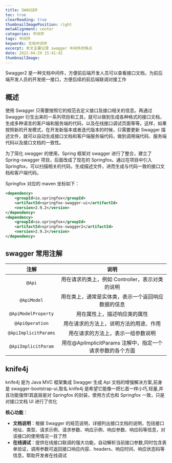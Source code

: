 ```yaml
---
title: SWAGGER
toc: true
clearReading: true
thumbnailImagePosition: right
metaAlignment: center
categories: 中间件
tags: 中间件
keywords: 文档中间件
excerpt: 本文主要记录 swagger 中间件的特点
date: 2022-04-29 15:41:42
thumbnailImage:
---
```


<!-- toc -->

Swagger2 是一种文档中间件，方便前后端开发人员可以查看接口文档，为前后端开发人员的开发统一接口，方便后续的前后端联调对接工作

## 概述

使用 Swagger 只需要按照它的规范去定义接口及接口相关的信息。再通过 Swagger 衍生出来的一系列项目和工具，就可以做到生成各种格式的接口文档，生成多种语言的客户端和服务端的代码，以及在线接口调试页面等等。这样，如果按照新的开发模式，在开发新版本或者迭代版本的时候，只需要更新 Swagger 描述文件，就可以自动生成接口文档和客户端服务端代码，做到调用端代码、服务端代码以及接口文档的一致性。

为了简化 swagger 的使用，Spring 框架对 swagger 进行了整合，建立了 Spring-swagger 项目，后面改成了现在的 Springfox。通过在项目中引入 Springfox，可以扫描相关的代码，生成描述文件，进而生成与代码一致的接口文档和客户端代码。

Springfox 对应的 maven 坐标如下：

```xml
<dependency>
    <groupId>io.springfox</groupId>
    <artifactId>springfox-swagger-ui</artifactId>
    <version>2.9.2</version>
</dependency>
<dependency>
    <groupId>io.springfox</groupId>
    <artifactId>springfox-swagger2</artifactId>
    <version>2.9.2</version>
</dependency>
```

## swagger 常用注解

|         注解         |                           说明                            |
| :------------------: | :-------------------------------------------------------: |
|        `@Api`        |      用在请求的类上，例如 Controller，表示对类的说明      |
|     `@ApiModel`      |    用在类上，通常是实体类，表示一个返回响应数据的信息     |
| `@ApiModelProperty`  |               用在属性上，描述响应类的属性                |
|   `@ApiOperation`    |          用在请求的方法上，说明方法的用途、作用           |
| `@ApiImplicitParams` |            用在请求的方法上，表示一组参数说明             |
| `@ApiImplicitParam`  | 用在@ApiImplicitParams 注解中，指定一个请求参数的各个方面 |

## knife4j

knife4j 是为 Java MVC 框架集成 Swagger 生成 Api 文档的增强解决方案,前身是 swagger-bootstrap-ui,取名 knife4j 是希望它能像一把匕首一样小巧,轻量,并且功能强悍!其底层是对 Springfox 的封装，使用方式也和 Springfox 一致，只是对接口文档 UI 进行了优化

**核心功能**：

- **文档说明**：根据 Swagger 的规范说明，详细列出接口文档的说明，包括接口地址、类型、请求示例、请求参数、响应示例、响应参数、响应码等信息，对该接口的使用情况一目了然
- **在线调试**：提供在线接口联调的强大功能，自动解析当前接口参数,同时包含表单验证，调用参数可返回接口响应内容、headers、响应时间、响应状态码等信息，帮助开发者在线调试
